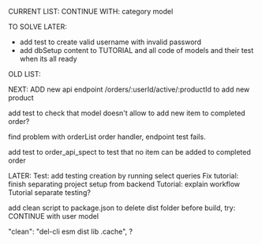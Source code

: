CURRENT LIST:
CONTINUE WITH:
category model



TO SOLVE LATER:
- add test to create valid username with invalid password
- add dbSetup content to TUTORIAL and all code of models and their test when its all ready




OLD LIST:



NEXT:
ADD new api endpoint /orders/:userId/active/:productId to add new product


add test to check that model doesn't allow to add new item to completed order?

find problem with orderList order handler, endpoint test fails.

add test to order_api_spect to test that no item can be added to completed order


LATER:
Test: add testing creation by running select queries
Fix tutorial: finish separating project setup from backend
Tutorial: explain workflow
Tutorial separate testing?

add clean script to package.json to delete dist folder before build, try:
CONTINUE with user model



"clean": "del-cli esm dist lib .cache", ?